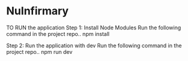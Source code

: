 # NuInfirmary

TO RUN the application
Step 1: Install Node Modules
Run the following command in the project repo..
npm install

Step 2: Run the application with dev
Run the following command in the project repo..
npm run dev
